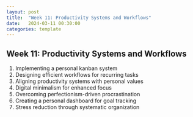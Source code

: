 ```yaml
---
layout: post
title:  "Week 11: Productivity Systems and Workflows"
date:   2024-03-11 00:30:00
categories: template
---
```


## Week 11: Productivity Systems and Workflows
1. Implementing a personal kanban system
2. Designing efficient workflows for recurring tasks
3. Aligning productivity systems with personal values
4. Digital minimalism for enhanced focus
5. Overcoming perfectionism-driven procrastination
6. Creating a personal dashboard for goal tracking
7. Stress reduction through systematic organization
